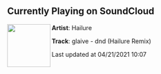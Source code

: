 ## Currently Playing on SoundCloud

[<img align="left" width="100" src="https://i1.sndcdn.com/artworks-B5vmxAp7wSyykhjW-HVcJKA-t500x500.jpg">](https://soundcloud.com/hailuresound/dnd)

**Artist**: Hailure 

**Track**: glaive - dnd (Hailure Remix)

Last updated at 04/21/2021 10:07
